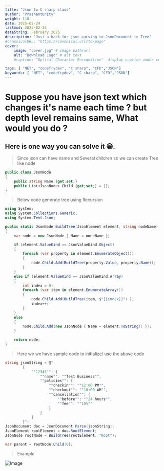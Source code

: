 ```yaml
---
title: "Json to C sharp class"
author: "PrashantUnity"
weight: 110
date: 2025-02-24
lastmod: 2025-02-25
dateString: February 2025  
description: "Just a hack for json parsing to JsonDocument to Tree"
#canonicalURL: "https://canonical.url/to/page"
cover:
    image: "cover.jpg" # image path/url
    alt: "Download Logo" # alt text
    #caption: "Optical Character Recognition"  display caption under cover 

tags: [ "NET", "codefrydev", "C sharp", "CFD","JSON"]
keywords: [ "NET", "codefrydev", "C sharp", "CFD","JSON"]
---
```



# Suppose you have json text which changes it's name each time ? but depth level remains same, What would you do ?

## Here is one way you can solve it 😁.

> Since json can have name and Several children so we can create Tree like node

```cs
public class JsonNode
{
    public string Name {get;set;}
    public List<JsonNode> Child {get;set;} = [];
}
```

> Below code generate tree using Recursion


```cs
using System;
using System.Collections.Generic;
using System.Text.Json;

public static JsonNode BuildTree(JsonElement element, string nodeName)
{
    var node = new JsonNode { Name = nodeName };

    if (element.ValueKind == JsonValueKind.Object)
    {
        foreach (var property in element.EnumerateObject())
        {
            node.Child.Add(BuildTree(property.Value, property.Name));
        }
    }
    else if (element.ValueKind == JsonValueKind.Array)
    {
        int index = 0;
        foreach (var item in element.EnumerateArray())
        {
            node.Child.Add(BuildTree(item, $"[{index}]") );
            index++;
        }
    }
    else
    {
        node.Child.Add(new JsonNode { Name = element.ToString() });
    }

    return node;
}
```

> Here we we have sample code to initialize/ use the above code
```cs
string jsonString = @"
        {
            ""12345"": {
                ""name"": ""Test Business"",
                ""policies"": {
                    ""checkin"": ""12:00 PM"",
                    ""checkout"": ""10:00 AM"",
                    ""cancellation"": {
                        ""before"": ""24 hours"",
                        ""fee"": ""10%""
                    }
                }
            }
        }";
JsonDocument doc = JsonDocument.Parse(jsonString);
JsonElement rootElement = doc.RootElement;
JsonNode rootNode = BuildTree(rootElement, "Root"); 

var parent = rootNode.Child[0];
```

> Example

![Image](./example.png)